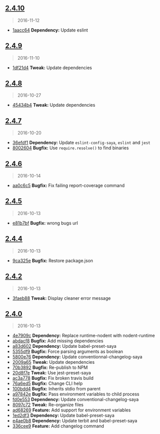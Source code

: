 <a name="2.4.10"></a>
## [2.4.10](https://github.com/simondegraeve/kode/compare/v2.4.9...v2.4.10)
> 2016-11-12

* [1aacc64](https://github.com/simondegraeve/kode/commit/1aacc64) **Dependency:** Update eslint

<a name="2.4.9"></a>
## [2.4.9](https://github.com/simondegraeve/kode/compare/v2.4.8...v2.4.9)
> 2016-11-10

* [1df21d4](https://github.com/simondegraeve/kode/commit/1df21d4) **Tweak:** Update dependencies

<a name="2.4.8"></a>
## [2.4.8](https://github.com/simondegraeve/kode/compare/v2.4.7...v2.4.8)
> 2016-10-27

* [45434b4](https://github.com/simondegraeve/kode/commit/45434b4) **Tweak:** Update dependencies

<a name="2.4.7"></a>
## [2.4.7](https://github.com/simondegraeve/kode/compare/v2.4.6...v2.4.7)
> 2016-10-20

* [36efdf1](https://github.com/simondegraeve/kode/commit/36efdf1) **Dependency:** Update `eslint-config-saya`, `eslint` and `jest`
* [8002604](https://github.com/simondegraeve/kode/commit/8002604) **Bugfix:** Use `require.resolve()` to find binaries

<a name="2.4.6"></a>
## [2.4.6](https://github.com/simondegraeve/kode/compare/v2.4.5...v2.4.6)
> 2016-10-14

* [aa0c6c5](https://github.com/simondegraeve/kode/commit/aa0c6c5) **Bugfix:** Fix failing report-coverage command

<a name="2.4.5"></a>
## [2.4.5](https://github.com/simondegraeve/kode/compare/v2.4.4...v2.4.5)
> 2016-10-13

* [e81b7bf](https://github.com/simondegraeve/kode/commit/e81b7bf) **Bugfix:** wrong bugs url

<a name="2.4.4"></a>
## [2.4.4](https://github.com/simondegraeve/kode/compare/v2.4.3...v2.4.4)
> 2016-10-13

* [9ca325e](https://github.com/simondegraeve/kode/commit/9ca325e) **Bugfix:** Restore package.json

<a name="2.4.2"></a>
## [2.4.2](https://github.com/simondegraeve/kode/compare/v2.4.1...v2.4.2)
> 2016-10-13

* [3faeb88](https://github.com/simondegraeve/kode/commit/3faeb88) **Tweak:** Display cleaner error message

<a name="2.4.0"></a>
## [2.4.0](https://github.com/simondegraeve/kode/compare/abdacf8...v2.4.0)
> 2016-10-13

* [4e7909c](https://github.com/simondegraeve/kode/commit/4e7909c) **Dependency:** Replace runtime-nodent with nodent-runtime
* [abdacf8](https://github.com/simondegraeve/kode/commit/abdacf8) **Bugfix:** Add missing dependencies
* [a83d602](https://github.com/simondegraeve/kode/commit/a83d602) **Dependency:** Update babel-preset-saya
* [5355df9](https://github.com/simondegraeve/kode/commit/5355df9) **Bugfix:** Force parsing arguments as boolean
* [5800e76](https://github.com/simondegraeve/kode/commit/5800e76) **Dependency:** Update conventionnal-changelog-saya
* [2009a65](https://github.com/simondegraeve/kode/commit/2009a65) **Tweak:** Update dependencies
* [70b3892](https://github.com/simondegraeve/kode/commit/70b3892) **Bugfix:** Re-publish to NPM
* [20d8f7e](https://github.com/simondegraeve/kode/commit/20d8f7e) **Tweak:** Use jest-preset-saya
* [ac3a778](https://github.com/simondegraeve/kode/commit/ac3a778) **Bugfix:** Fix broken travis build
* [76a6ed5](https://github.com/simondegraeve/kode/commit/76a6ed5) **Bugfix:** Change CLI help
* [100bdd4](https://github.com/simondegraeve/kode/commit/100bdd4) **Bugfix:** Inherits stdio from parent
* [a97842e](https://github.com/simondegraeve/kode/commit/a97842e) **Bugfix:** Pass environment variables to child process
* [fd0e553](https://github.com/simondegraeve/kode/commit/fd0e553) **Dependency:** Update conventional-changelog-saya
* [8097c72](https://github.com/simondegraeve/kode/commit/8097c72) **Tweak:** Re-organize files
* [ad68269](https://github.com/simondegraeve/kode/commit/ad68269) **Feature:** Add support for environment variables
* [1ed2df3](https://github.com/simondegraeve/kode/commit/1ed2df3) **Dependency:** Update babel-preset-saya
* [e4ae0b8](https://github.com/simondegraeve/kode/commit/e4ae0b8) **Dependency:** Update terbit and babel-preset-saya
* [336cee9](https://github.com/simondegraeve/kode/commit/336cee9) **Feature:** Add changelog command

